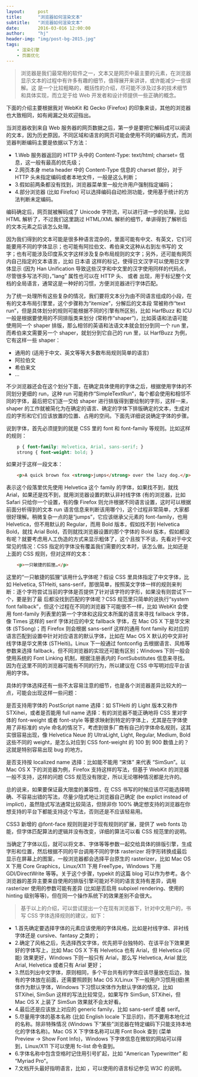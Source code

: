 ```yaml
---
layout:     post
title:      "浏览器如何渲染文本"
subtitle:   "浏览器如何渲染文本"
date:       2016-03-016 12:00:00
author:     "hj"
header-img: "img/post-bg-2015.jpg"
tags:
    - 渲染引擎
    - 页面优化
---
```


> 浏览器是我们最常用的软件之一，文本又是网页中最主要的元素，在浏览器显示文本的过程中有许多有趣的细节，值得展开来讲讲，或许能减少一些误解。这 是一个比较粗略的，概括性的介绍，尽可能不涉及过多的技术细节和具体实现，而立足于给 Web 开发者和设计师提供一些正确的概念。

下面的介绍主要根据我对 WebKit 和 Gecko (Firefox) 的印象来谈，其他的浏览器也大致相同，如有阙漏之处欢迎指出。

当浏览器收到来自 Web 服务器的网页数据之后，第一步是要把它解码成可以阅读的文本，因为历史原因，不同区域和语言的网页可能会使用不同的编码方式，而浏览器判断编码主要是依据以下方法：

* 1.Web 服务器返回的 HTTP 头中的 Content-Type: text/html; charset= 信息，这一般有最高的优先级；
* 2.网页本身 meta header 中的 Content-Type 信息的 charset 部分，对于 HTTP 头未指定编码或者本地文件，一般是这么判断；
* 3.假如前两条都没有找到，浏览器菜单里一般允许用户强制指定编码；
* 4.部分浏览器 (比如 Firefox) 可以选择编码自动检测功能，使用基于统计的方法判断未定编码。

编码确定后，网页就被解码成了 Unicode 字符流，可以进行进一步的处理，比如 HTML 解析了，不过我们这里跳过 HTML/XML 解析的细节，单讲得到了解析后的文本元素之后该怎么处理。

因为我们得到的文本可能是很多种语言混杂的，里面可能有中文、有英文，它们可能要用不同的字体显示；也可能有阿拉伯文、希伯来文这种从右到左书写的 文字；也有可能涉及印度系文字这样涉及复杂布局规则的文字；另外，还可能有网页内自己指定的文本语言，比如 <span lang=”jp”>日本语</span> 这样的标记，使得日文汉字可以使用日文字体显示 (因为 Han Unification 导致这些汉字和中文里的汉字使用同样的代码点，尽管很多写法不同)，”lang” 属性也可以在 HTTP 头、<meta> 或者 <html> 出现，用于标记整个文档的全局语言，通常这是一种好的习惯，方便浏览器进行字体匹配。

为了统一处理所有这些复杂的情况，我们要将文本分为由不同语言组成的小段，在有的文本布局引擎里，这个步骤称为“itemize”，分解后的文本段 常被称作“text run”，但是具体划分的规则可能根据不同的引擎有所区别，比如 HarfBuzz 和 ICU 一般是根据要使用的不同排版类来划分 (常称作“shaper”)，比如英语和法语可能使用同一个 shaper 排版，那么相邻的英语和法语文本就会划分到同一个 run 里，而希伯来文需要另一个 shaper，就划分到它自己的 run 里，以 HarfBuzz 为例，它有这样一些 shaper：

* 通用的 (适用于中文、英文等等大多数布局规则简单的语言)
* 阿拉伯文
* 希伯来文
* ...

不少浏览器还会在这个划分下面，在确定具体使用的字体之后，根据使用字体的不同划分更细的 run，这种 run 可能称作“SimpleTextRun”，每个都会使用和相邻不同的字体，最后把它们逐一交给 shaper 进行排版得到要绘制的字形，这样一来，shaper 的工作就被简化为在确定的语言、确定的字体下排版确定的文本，生成对应的字形和它们应该放置的位置、占用的空间。下面先详细说说确定字体的步骤。

说到字体，首先必须提到的就是 CSS 里的 font 和 font-family 等规则。比如这样的规则：

```css
	p { font-family: Helvetica, Arial, sans-serif; } 
	strong { font-weight: bold; } 
```

如果对于这样一段文本：

```html
	<p>A quick brown fox <strong>jumps</strong> over the lazy dog.</p> 
```

表示这个段落里优先使用 Helvetica 这个 family 的字体，如果找不到，就找 Arial，如果还是找不到，就用浏览器设置的默认非衬线字体 (有的浏览器，比如 Safari 只给你一个设置，有的像 Firefox 则允许根据不同语言设置，这时可以根据前面分析得到的文本 run 语言信息来判断该用哪个)，这个过程非常简单，大家都很好理解。稍微复杂一点的是“jumps”，它应该继承父元素的 font-family，也用 Helvetica，但不用默认的 Regular，而用 Bold 版本，假如找不到 Helvetica Bold，就找 Arial Bold，否则就找浏览器设置的那个字体的 Bold 版本，假如都没有呢？就要考虑用人工伪造的方式来显示粗体了，这个且按下不谈，先看对于中文常见的情况：CSS 指定的字体没有覆盖我们需要的文本时，该怎么做。比如还是上面的 CSS 规则，但对这样的文本：

```html
	<p>一只敏捷的狐狸…</p> 
```

这里的“一只敏捷的狐狸”该用什么字体呢？假设 CSS 里具体指定了中文字体，比如 Helvetica, STHeiti, sans-serif，那很简单，按照英文字体一样的规则来判断：逐个字符尝试当前的字体是否提供了针对该字符的字形，如果没有则尝试下一个，要是到了最 后都没找到匹配的字体呢？CSS 规范里只简单的说执行“system font fallback”，但这个过程在不同的浏览器下可能很不一样，比如 WebKit 会使用 font-family 列表里的第一个字体和这段文本所属的语言来寻找 fallback 字体，像 Times 这样的 serif 字体对应的中文 fallback 字体，在 Mac OS X 下是华文宋体 (STSong)；而 Firefox 则会根据 sans-serif 这样的通用 font family 和对应的语言匹配到设置中针对对应语言的默认字体，比如在 Mac OS X 默认的中文非衬线字体是华文黑体 (STHeiti)。Linux 下一般通过 fontconfig 去根据语言、风格等参数来选择 fallback，但不同浏览器的实现还可能有区别；Windows 下则一般会使用系统的 Font Linking 机制，根据注册表内的 FontSubstitutes 信息来寻找。因为在这里不同的浏览器可能有不同的行为，所以建议在 CSS 中写明对应平台该用的字体。

具体的字体选择还有一些不太容易注意的细节，也是各个浏览器差异比较大的一点，可能会出现这样一些问题：

是否支持用字体的 PostScript name 选择：如 STHeiti 的 Light 版本又称作 STXihei，或者是否能用 full name 选择：有的浏览器不能正确地将 CSS 里对字体的 font-weight 或者 font-style 等要求映射到特定的字体上，尤其是在字体使用了非标准的 style 命名的情况下，考虑到很多厂商有自己的字体命名规则，这其实很容易出现，像 Helvetica Neue 的 UltraLight, Light, Regular, Medium, Bold 这些不同的 weight，是怎么对应到 CSS font-weight 的 100 到 900 数值上的？这就是特别容易出现 bug 的地方。

是否支持按 localized name 选择：比如能不能用 “宋体” 来代表 “SimSun”。以 Mac OS X 下的浏览器为例，Firefox 支持这样的写法，但基于 WebKit 的浏览器一般不支持，这样的问题 CSS 规范没有限定，所以无论哪种情况都是允许的。

总的说来，如果要保证最大限度的兼容性，在 CSS 书写的时候应该尽可能选择明确、不容易出错的写法，尽量少隐式地让浏览器自己确定 (be explict instead of implict)，虽然隐式写法通常比较简洁，但除非你 100% 确定想支持的浏览器在你想支持的平台下都能支持这个写法，否则还是不应该轻易用。

CSS3 新增的 @font-face 规则则是对于现有规则的扩展，提供了 web fonts 功能，但字体匹配算法的逻辑并没有改变，详细的算法可以看 CSS 规范里的说明。

当确定了字体以后，就可以将文本、字体等等参数一起交给具体的排版引擎，生成字形和位置，然后根据不同的平台调用不同的字体 rasterizer 将字形转换成最后显示在屏幕上的图案，一般浏览器都会选择平台原生的 rasterizer，比如 Mac OS X 下用 Core Graphics，Linux/X11 下用 FreeType，Windows 下用 GDI/DirectWrite 等等。关于这个步骤，typekit 的这篇 blog 可以作为参考。各个浏览器的差异主要来自使用的排版引擎可能对不同的语言支持有差异，调用 rasterizer 使用的参数可能有差异 (比如是否启用 subpixel rendering、使用的 hinting 级别等等)，但在同一个操作系统下的效果差别不会很大。

> 基于以上的介绍，可以尝试提出一个在现有浏览器下，针对中文用户的，书写 CSS 字体选择规则的建议，如下：

* 1.首先确定要选择字体的元素应该使用的字体风格，比如是衬线字体、非衬线字体还是 cursive、fantasy 之类的；
* 2.确定了风格之后，先选择西文字体，优先把平台独特的、在该平台下效果更好的字体写上，比如 Mac OS X 下有 Helvetica 也有 Arial，但 Helvetica (可能) 效果更好，Windows 下则一般只有 Arial，那么写 Helvetica, Arial 就比 Arial, Helvetica 或者只有 Arial 更好；
* 3.然后列出中文字体，原则相同，多个平台共有的字体应该尽量放在后边，独有的字体放在前面，还需要照顾到 Mac OS X/Linux 下一般用户习惯用(细)黑体作为默认字体，Windows 下习惯以宋体作为默认字体的情况，比如 STXihei, SimSun 这样的写法比较常见，如果写作 SimSun, STXihei，但 Mac OS X 上装了 SimSun 效果就不会太好看。
* 4.最后还是应该放上对应的 generic family，比如 sans-serif 或者 serif。
* 5.尽量用字体的基本名称 (比如 English locale 下显示的)，而不要用本地化过的名称。除非特殊情况 (Windows 下“某些”浏览器在特定编码下只能支持本地化的字体名称)。Mac OS X 下字体名称可以用 Font Book 查到 (菜单 Preview -> Show Font Info)，Windows 下字体信息在微软的网站可以得到，Linux/X11 下可以使用 fc-list 命令查到。
* 6.字体名称中包含空格时记住用引号扩起，比如 “American Typewritter” 和 “Myriad Pro”。
* 7.文档开头最好指明语言，比如 <html lang=”zh-CN”>，可以使用的语言标记参见 W3C 的说明。
